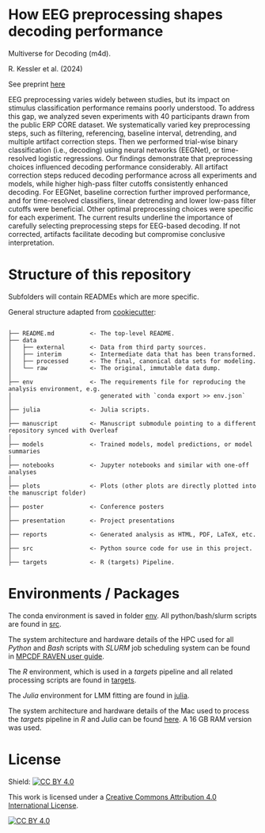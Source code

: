# How EEG preprocessing shapes decoding performance
Multiverse for Decoding (m4d).

R. Kessler et al. (2024)

See preprint [here](https://doi.org/10.48550/arXiv.2410.14453) 

EEG preprocessing varies widely between studies, but its impact on stimulus classification performance remains poorly understood. To address this gap, we analyzed seven experiments with 40 participants drawn from the public ERP CORE dataset. We systematically varied key preprocessing steps, such as filtering, referencing, baseline interval, detrending, and multiple artifact correction steps. Then we performed trial-wise binary classification (i.e., decoding) using neural networks (EEGNet), or time-resolved logistic regressions. Our findings demonstrate that preprocessing choices influenced decoding performance considerably. All artifact correction steps reduced decoding performance across all experiments and models, while higher high-pass filter cutoffs consistently enhanced decoding. For EEGNet, baseline correction further improved performance, and for time-resolved classifiers, linear detrending and lower low-pass filter cutoffs were beneficial. Other optimal preprocessing choices were specific for each experiment. The current results underline the importance of carefully selecting preprocessing steps for EEG-based decoding. If not corrected, artifacts facilitate decoding but compromise conclusive interpretation.


# Structure of this repository

Subfolders will contain READMEs which are more specific.

General structure adapted from [cookiecutter](https://github.com/drivendata/cookiecutter-data-science):
```

├── README.md          <- The top-level README.
├── data
│   ├── external       <- Data from third party sources.
│   ├── interim        <- Intermediate data that has been transformed.
│   ├── processed      <- The final, canonical data sets for modeling.
│   └── raw            <- The original, immutable data dump.
│
├── env                <- The requirements file for reproducing the analysis environment, e.g.
│                         generated with `conda export >> env.json`
│
├── julia              <- Julia scripts.
│
├── manuscript         <- Manuscript submodule pointing to a different repository synced with Overleaf
│
├── models             <- Trained models, model predictions, or model summaries
│
├── notebooks          <- Jupyter notebooks and similar with one-off analyses
│
├── plots              <- Plots (other plots are directly plotted into the manuscript folder)
│
├── poster             <- Conference posters
│
├── presentation       <- Project presentations
│
├── reports            <- Generated analysis as HTML, PDF, LaTeX, etc.
│
├── src                <- Python source code for use in this project.
│
├── targets            <- R (targets) Pipeline.

```

# Environments / Packages


The conda environment is saved in folder [env](/env). All python/bash/slurm scripts are found in [src](/src).

The system architecture and hardware details of the HPC used for all *Python* and *Bash* scripts  with *SLURM* job scheduling system can be found in [MPCDF RAVEN user guide](https://docs.mpcdf.mpg.de/doc/computing/raven-details.html).

The *R* environment, which is used in a *targets* pipeline and all related processing scripts are found in [targets](/targets).

The *Julia* environment for LMM fitting are found in [julia](/julia).

The system architecture and hardware details of the Mac used to process the *targets* pipeline in *R* and *Julia* can be found [here](https://support.apple.com/en-us/111893). A 16 GB RAM version was used.

# License

Shield: [![CC BY 4.0][cc-by-shield]][cc-by]

This work is licensed under a
[Creative Commons Attribution 4.0 International License][cc-by].

[![CC BY 4.0][cc-by-image]][cc-by]

[cc-by]: http://creativecommons.org/licenses/by/4.0/
[cc-by-image]: https://i.creativecommons.org/l/by/4.0/88x31.png
[cc-by-shield]: https://img.shields.io/badge/License-CC%20BY%204.0-lightgrey.svg
